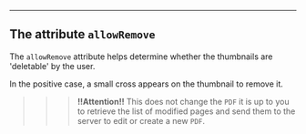 ---
## The attribute `allowRemove`

The `allowRemove` attribute helps determine whether the thumbnails are 'deletable' by the user.

In the positive case, a small cross appears on the thumbnail to remove it.

>>> **!!Attention!!** This does not change the `PDF` it is up to you to retrieve the list of modified pages and send them to the server to edit or create a new `PDF`. 
